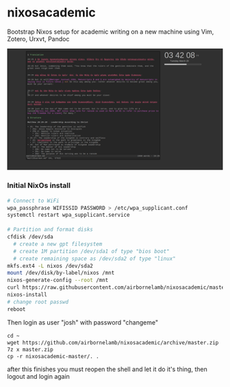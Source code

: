 # nixosacademic
Bootstrap Nixos setup for academic writing on a new machine using Vim, Zotero, Urxvt, Pandoc

![nixosacademic preview](https://raw.githubusercontent.com/airbornelamb/nixosacademic/master/preview.png)

### Initial NixOs install

```bash
# Connect to WiFi
wpa_passphrase WIFISSID PASSWORD > /etc/wpa_supplicant.conf
systemctl restart wpa_supplicant.service

# Partition and format disks
cfdisk /dev/sda
  # create a new gpt filesystem
  # create 1M partition /dev/sda1 of type "bios boot"
  # create remaining space as /dev/sda2 of type "linux"
mkfs.ext4 -L nixos /dev/sda2
mount /dev/disk/by-label/nixos /mnt
nixos-generate-config --root /mnt
curl https://raw.githubusercontent.com/airbornelamb/nixosacademic/master/configuration.nix -o /mnt/etc/nixos/configuration.nix
nixos-install
# change root passwd
reboot
```

Then login as user "josh" with password "changeme"

```
cd ~
wget https://github.com/airbornelamb/nixosacademic/archive/master.zip
7z x master.zip
cp -r nixosacademic-master/. .
```

after this finishes you must reopen the shell and let it do it's thing, then logout and login again
